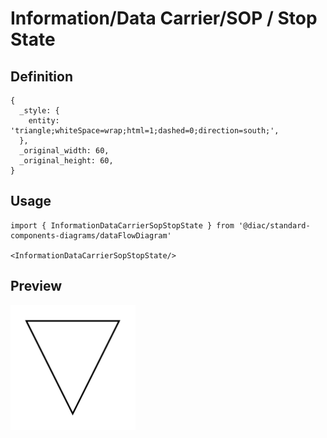 # Information/Data Carrier/SOP / Stop State

## Definition

```
{
  _style: { 
    entity: 'triangle;whiteSpace=wrap;html=1;dashed=0;direction=south;',
  },
  _original_width: 60,
  _original_height: 60,
}
```

## Usage

```
import { InformationDataCarrierSopStopState } from '@diac/standard-components-diagrams/dataFlowDiagram'

<InformationDataCarrierSopStopState/>
```

## Preview

<img src="./information-data-carrier-sop-stop-state.png" width="200"/>
